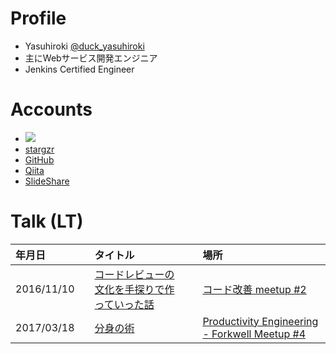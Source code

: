 # Profile

* Yasuhiroki [@duck\_yasuhiroki](https://twitter.com/duck_yasuhiroki)
* 主にWebサービス開発エンジニア
* Jenkins Certified Engineer

# Accounts

* [![](https://img.shields.io/badge/tech-stack-0690fa.svg?style=flat)](https://stackshare.io/yasuhiroki/yasuhiroki)
* [stargzr](https://stargzr.net/users/yasuhiroki)
* [GitHub](https://github.com/yasuhiroki)
* [Qiita](https://qiita.com/yasuhiroki)
* [SlideShare](https://www.slideshare.net/yasuhirokiyota/)

# Talk \(LT\)

| **年月日** |    | **タイトル** |    | **場所** |
| :--- | :--- | :--- | :--- | :--- |
| 2016/11/10 |    | [コードレビューの文化を手探りで作っていった話](https://www.slideshare.net/yasuhirokiyota/ss-68577272) |    | [コード改善 meetup \#2](https://kaizen.connpass.com/event/42118/) |
| 2017/03/18 |    | [分身の術](https://www.slideshare.net/yasuhirokiyota/ss-73260442) |    | [Productivity Engineering - Forkwell Meetup \#4](https://forkwell.connpass.com/event/51332/) |



